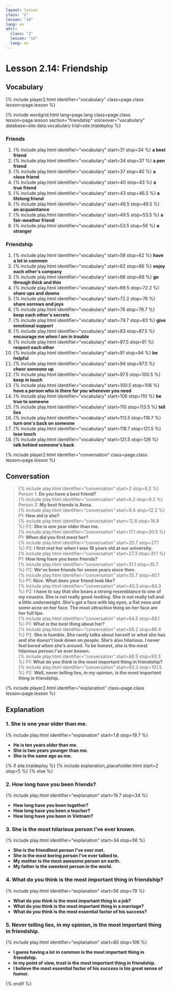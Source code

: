```yaml
---
layout: lesson
class: "2"
lesson: "14"	
lang: en
attr:
  class: "2"
  lesson: "14"
  lang: en
---
```


# Lesson 2.14: Friendship


## Vocabulary
{% include player2.html identifier="vocabulary" class=page.class lesson=page.lesson %}


{% include wordgrid.html lang=page.lang
		class=page.class 
		lesson=page.lesson 
		section="friendship"
		voiceover="vocabulary"
		database=site.data.vocabulary 
		trial=site.trialdeploy %}


### Friends

1. {% include play.html identifier="vocabulary" start=31 stop=34 %} __a best friend__ 
2. {% include play.html identifier="vocabulary" start=34 stop=37 %} __a pen friend__ 
3. {% include play.html identifier="vocabulary" start=37 stop=40 %} __a close friend__ 
4. {% include play.html identifier="vocabulary" start=40 stop=43 %} __a true friend__ 
5. {% include play.html identifier="vocabulary" start=43 stop=46.5 %} __a lifelong friend__ 
6. {% include play.html identifier="vocabulary" start=46.5 stop=49.5 %} __an acquaintance__ 
7. {% include play.html identifier="vocabulary" start=49.5 stop=53.5 %} __a fair-weather friend__ 
8. {% include play.html identifier="vocabulary" start=53.5 stop=56 %} __a stranger__ 


### Friendship 

1. {% include play.html identifier="vocabulary" start=58 stop=62 %}  __have a lot in common__ 
2. {% include play.html identifier="vocabulary" start=62 stop=66 %}  __enjoy each other's company__ 
3. {% include play.html identifier="vocabulary" start=66 stop=69 %}  __go through thick and thin__ 
4. {% include play.html identifier="vocabulary" start=69.5 stop=72.2 %}  __share ups and downs__ 
5. {% include play.html identifier="vocabulary" start=72.2 stop=76 %}  __share sorrows and joys__ 
6. {% include play.html identifier="vocabulary" start=76 stop=79.7 %}  __keep each other's secrets__ 
7. {% include play.html identifier="vocabulary" start=79.7 stop=83 %}  __give emotional support__ 
8. {% include play.html identifier="vocabulary" start=83 stop=87.5 %}  __encourage me when I am in trouble__ 
9. {% include play.html identifier="vocabulary" start=87.5 stop=91 %}  __respect each other__ 
10. {% include play.html identifier="vocabulary" start=91 stop=94 %}  __be helpful__ 
11. {% include play.html identifier="vocabulary" start=94 stop=97.5 %}  __cheer someone up__ 
12. {% include play.html identifier="vocabulary" start=97.5 stop=100.5 %}  __keep in touch__ 
13. {% include play.html identifier="vocabulary" start=100.5 stop=106 %}  __have a person who is there for you whenever you need__ 
14. {% include play.html identifier="vocabulary" start=106 stop=110 %}  __be true to someone__ 
15. {% include play.html identifier="vocabulary" start=110 stop=113.5 %}  __tell lies__ 
16. {% include play.html identifier="vocabulary" start=113.5 stop=118.7 %}  __turn one's back on someone__ 
17. {% include play.html identifier="vocabulary" start=118.7 stop=121.5 %}  __lose touch__ 
18. {% include play.html identifier="vocabulary" start=121.5 stop=126 %}  __talk behind someone's back__ 


{% include player2.html identifier="conversation" class=page.class lesson=page.lesson %}
## Conversation


> {% include play.html identifier="conversation" start=2 stop=6.2 %} Person 1: __Do you have a best friend?__     
> {% include play.html identifier="conversation" start=6.2 stop=9.2 %} Person 2: __My best friends is Anna.__   
> {% include play.html identifier="conversation" start=9.4 stop=12.2 %}  P1: __How old is she?__    
> {% include play.html identifier="conversation" start=12.8 stop=16.9 %}  P2: __She is one year older than me.__   
> {% include play.html identifier="conversation" start=17.1 stop=20.5 %}  P1: __When did you first meet her?__     
> {% include play.html identifier="conversation" start=20.7 stop=27.1 %}  P2: __I first met her when I was 18 years old at our university.__     
> {% include play.html identifier="conversation" start=27.3 stop=31.1 %}  P1: __How long have you been friends?__     
> {% include play.html identifier="conversation" start=31.1 stop=35.7 %}  P2: __We’ve been friends for seven years since then.__     
> {% include play.html identifier="conversation" start=35.7 stop=40.1 %}  P1: __Nice. What does your friend look like?__      
> {% include play.html identifier="conversation" start=40.3 stop=64.3 %}  P2: __I have to say that she bears a strong resemblance to one of my cousins. She is not really   good-looking. She is not really tall and a little underweight. She’s got a face with big eyes, a flat nose and some acne on her face. The most attractive thing on her face are her full lips.__    
> {% include play.html identifier="conversation" start=64.5 stop=68.1 %}  P1: __What is the best thing about her?__     
> {% include play.html identifier="conversation" start=68.2 stop=86.4 %}  P2: __She is  humble. She rarely talks about herself or what she has and she doesn’t look down on people. She’s also hilarious. I never feel bored when she’s around. To be honest, she is the most hilarious person I’ve ever known.__    
> {% include play.html identifier="conversation" start=86.5 stop=93.3 %}  P1: __What do you think is the most important thing in friendship?__   
> {% include play.html identifier="conversation" start=93.3 stop=101.5 %}  P2: __Well, never telling lies, in my opinion, is the most important thing in friendship.__ 



{% include player2.html identifier="explanation" class=page.class lesson=page.lesson %}
## Explanation

### 1. She is one year older than me. 

{% include play.html identifier="explanation" start=1.8 stop=19.7 %} 

- __He is ten years older than me.__ 
- __She is two years younger than me.__ 
- __She is the same age as me.__ 

{% if site.trialdeploy %}
	{% include explanation_placeholder.html start=2 stop=5 %}
	{% else %}


###  2. How long have you been friends?

{% include play.html identifier="explanation" start=19.7 stop=34 %}

- __How long have you been together?__  
- __How long have you been a teacher?__  
- __How long have you been in Vietnam?__  

###  3. She is the most hilarious person I’ve ever known.

{% include play.html identifier="explanation" start=34 stop=56 %}

- __She is the friendliest person I've ever met.__ 
- __She is the most boring person I've ever talked to.__ 
- __My mother is the most awesome person on earth.__ 
- __My father is the sweetest person in the world.__ 

###  4. What do you think is the most important thing in friendship?

{% include play.html identifier="explanation" start=56 stop=79 %}

- __What do you think is the most important thing in a job?__ 
- __What do you think is the most important thing in a marriage?__ 
- __What do you think is the most essential factor of his success?__ 

###  5.  Never telling lies, in my opinion, is the most important thing in friendship.

{% include play.html identifier="explanation" start=80 stop=106 %}

- __I guess having a lot in common is the most important thing in friendship.__ 
- __In my point of view, trust is the most important thing in friendship.__ 
- __I believe the most essential factor of his success is his great sense of humor.__ 


{% endif %}